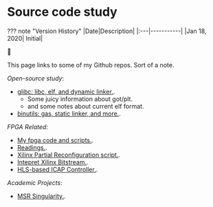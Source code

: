 # Source code study

??? note "Version History"
	|Date|Description|
	|:---|-----------|
	|Jan 18, 2020| Initial|

:whale2:

This page links to some of my Github repos.
Sort of a note.

*Open-source study*:

- [glibc: libc, elf, and dynamic linker.](https://github.com/lastweek/source-glibc).
    - Some juicy information about got/plt.
    - and some notes about current elf format.
- [binutils: gas, static linker, and more.](https://github.com/lastweek/source-binutils).

*FPGA Related*:

- [My fpga code and scripts.](https://github.com/lastweek/fpga_vivado_scripts).
- [Readings.](https://github.com/lastweek/fpga_readings).
- [Xilinx Partial Reconfiguration script.](https://github.com/lastweek/fpga_vivado_scripts_pr).
- [Intepret Xilinx Bitstream.](https://github.com/lastweek/fpga_interpret_bitstream).
- [HLS-based ICAP Controller.](https://github.com/lastweek/fpga_icap_hls/).

*Academic Projects*:

- [MSR Singularity.](https://github.com/lastweek/source-singularity).
